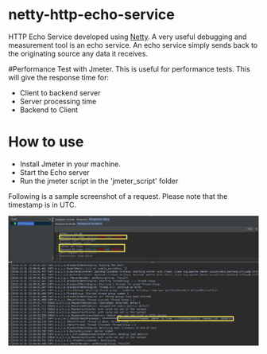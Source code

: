 # netty-http-echo-service
HTTP Echo Service developed using [Netty](https://netty.io/wiki/user-guide-for-4.x.html). A very useful debugging and measurement tool is an echo service. An echo service simply sends back to the originating source any data it receives. 



#Performance Test with Jmeter.
This is useful for performance tests. This will give the response time for:
   * Client to backend server
   * Server processing time
   * Backend to Client
   
# How to use
* Install Jmeter in your machine.
* Start the Echo server
* Run the jmeter script in the 'jmeter_script' folder

Following is a sample screenshot of a request. Please note that the timestamp is in UTC.

![Screenshot](jmeter_script/Jmeterlog.png)

